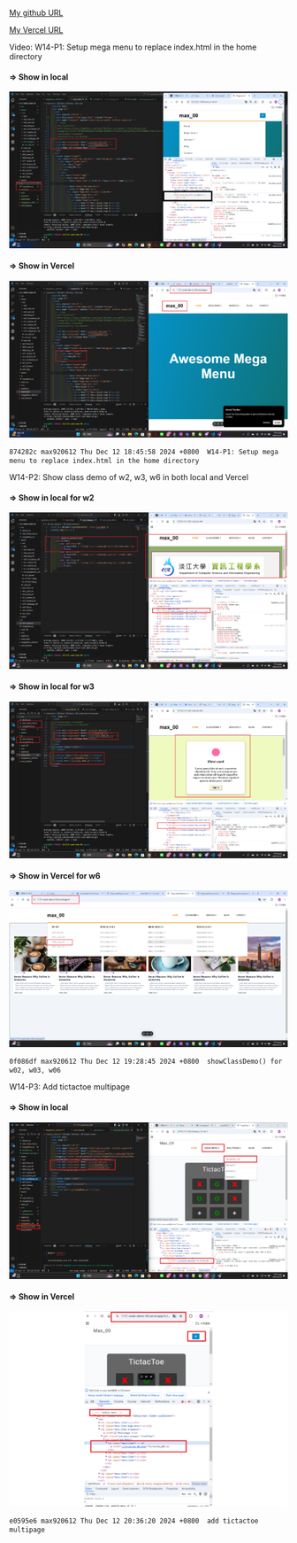 [My github URL](https://github.com/max920612/1131-sweb-demo-00)

[My Vercel URL](https://1131-sweb-demo-00.vercel.app/)

Video: W14-P1: Setup mega menu to replace index.html in the home directory
 
#### => Show in local
 
![](w14-p1-1.png)
 
#### => Show in Vercel
 
![](w14-p1-2.png)
 
```
874282c max920612 Thu Dec 12 18:45:58 2024 +0800  W14-P1: Setup mega menu to replace index.html in the home directory
```

W14-P2: Show class demo of w2, w3, w6 in both local and Vercel
 
#### => Show in local for w2
 
![](w14-p2-1.png)
 
#### => Show in local for w3
 
![](w14-p2-2.png)
 
#### => Show in Vercel for w6
 
![](w14-p2-3.png)
 
```
0f086df max920612 Thu Dec 12 19:28:45 2024 +0800  showClassDemo() for w02, w03, w06
```

W14-P3: Add tictactoe multipage
 
#### => Show in local
 
![](w14-p3-1.png)
 
#### => Show in Vercel
 
![](w14-p3-2.png)
 
```
e0595e6 max920612 Thu Dec 12 20:36:20 2024 +0800  add tictactoe multipage
```